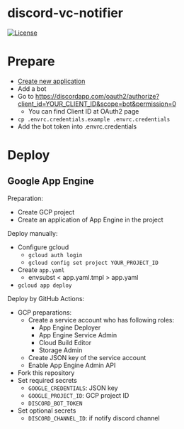 discord-vc-notifier
===================

[![License](https://img.shields.io/github/license/nownabe/discord-vc-notifier.svg?style=popout)](https://github.com/nownabe/discord-vc-notifier/blob/master/LICENSE.txt)

# Prepare

* [Create new application](https://discordapp.com/developers/applications/)
* Add a bot
* Go to https://discordapp.com/oauth2/authorize?client_id=YOUR_CLIENT_ID&scope=bot&permission=0
  * You can find Client ID at OAuth2 page
* `cp .envrc.credentials.example .envrc.credentials`
* Add the bot token into .envrc.credentials

# Deploy

## Google App Engine

Preparation:

* Create GCP project
* Create an application of App Engine in the project

Deploy manually:

* Configure gcloud
  * `gcloud auth login`
  * `gcloud config set project YOUR_PROJECT_ID`
* Create `app.yaml`
  * envsubst < app.yaml.tmpl > app.yaml
* `gcloud app deploy`

Deploy by GitHub Actions:

* GCP preparations:
  * Create a service account who has following roles:
    * App Engine Deployer
    * App Engine Service Admin
    * Cloud Build Editor
    * Storage Admin
  * Create JSON key of the service account
  * Enable App Engine Admin API
* Fork this repository
* Set required secrets
  * `GOOGLE_CREDENTIALS`: JSON key
  * `GOOGLE_PROJECT_ID`: GCP project ID
  * `DISCORD_BOT_TOKEN`
* Set optional secrets
  * `DISCORD_CHANNEL_ID`: if notify discord channel
